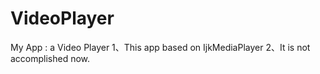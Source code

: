 # VideoPlayer
My App : a Video Player
1、This app based on IjkMediaPlayer
2、It is not accomplished now.
